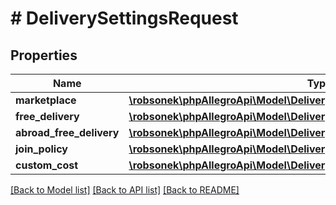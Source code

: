 # # DeliverySettingsRequest

## Properties

Name | Type | Description | Notes
------------ | ------------- | ------------- | -------------
**marketplace** | [**\robsonek\phpAllegroApi\Model\DeliverySettingsRequestMarketplace**](DeliverySettingsRequestMarketplace.md) |  | [optional]
**free_delivery** | [**\robsonek\phpAllegroApi\Model\DeliverySettingsRequestFreeDelivery**](DeliverySettingsRequestFreeDelivery.md) |  | [optional]
**abroad_free_delivery** | [**\robsonek\phpAllegroApi\Model\DeliverySettingsRequestAbroadFreeDelivery**](DeliverySettingsRequestAbroadFreeDelivery.md) |  | [optional]
**join_policy** | [**\robsonek\phpAllegroApi\Model\DeliverySettingsResponseJoinPolicy**](DeliverySettingsResponseJoinPolicy.md) |  |
**custom_cost** | [**\robsonek\phpAllegroApi\Model\DeliverySettingsResponseCustomCost**](DeliverySettingsResponseCustomCost.md) |  |

[[Back to Model list]](../../README.md#models) [[Back to API list]](../../README.md#endpoints) [[Back to README]](../../README.md)

